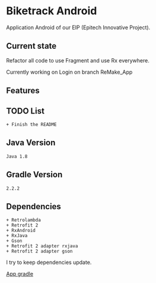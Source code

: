 # Biketrack Android

Application Android of our EIP (Epitech Innovative Project).

## Current state
Refactor all code to use Fragment and use Rx everywhere.

Currently working on Login on branch ReMake_App

## Features
    
## TODO List
    + Finish the README
## Java Version
    Java 1.8
## Gradle Version
    2.2.2
## Dependencies
    + Retrolambda
    + Retrofit 2
    + RxAndroid
    + RxJava
    + Gson
    + Retrofit 2 adapter rxjava
    + Retrofit 2 adapter gson
 
 I try to keep dependencies update.
 
 [App gradle](https://github.com/BikeTrack/Android/blob/master/app/build.gradle "")